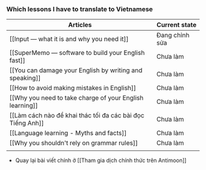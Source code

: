### Which lessons I have to translate to Vietnamese 
| Articles | Current state |
| ---- | ---- |
| [[Input — what it is and why you need it]] | Đang chỉnh sửa |
| [[SuperMemo — software to build your English fast]] | Chưa làm |
| [[You can damage your English by writing and speaking]] | Chưa làm |
| [[How to avoid making mistakes in English]] | Chưa làm |
| [[Why you need to take charge of your English learning]] | Chưa làm |
| [[Làm cách nào để khai thác tối đa các  bài đọc Tiếng Anh]] | Chưa làm |
| [[Language learning - Myths and facts]] | Chưa làm |
| [[Why you shouldn't rely on grammar rules]] | Chưa làm |
|  |  |
- Quay lại bài viết chính ở [[Tham gia dịch chính thức trên Antimoon]]


